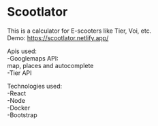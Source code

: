 # Scootlator

This is a calculator for E-scooters like Tier, Voi, etc.
<br/>
Demo: https://scootlator.netlify.app/

Apis used: <br/>
-Googlemaps API: <br/>
map, places and autocomplete <br/>
-Tier API <br/>

Technologies used: <br/>
-React <br/>
-Node <br/>
-Docker <br/>
-Bootstrap <br/>
